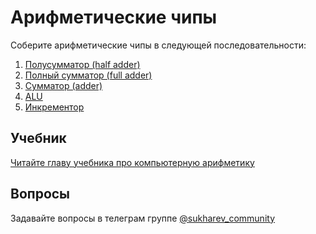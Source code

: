 # Арифметические чипы

Соберите арифметические чипы в следующей последовательности:

1. [Полусумматор (half adder)](01-HalfAdder/HalfAdder.hdl)
2. [Полный сумматор (full adder)](02-FullAdder/FullAdder.hdl)
3. [Сумматор (adder)](03-Adder/Add16.hdl)
4. [ALU](04-ALU/ALU.hdl)
5. [Инкрементор](05-Incrementor/Inc16.hdl)

## Учебник

[Читайте главу учебника про компьютерную арифметику](https://www.notion.so/sukharev/II-0664476fce34450fb887f7f7305fe845)

## Вопросы

Задавайте вопросы в телеграм группе [@sukharev_community](https://www.t.me/sukharev_community)
